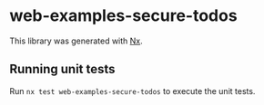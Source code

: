 # web-examples-secure-todos

This library was generated with [Nx](https://nx.dev).

## Running unit tests

Run `nx test web-examples-secure-todos` to execute the unit tests.
